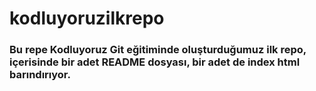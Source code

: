 # kodluyoruzilkrepo
### Bu repe Kodluyoruz Git eğitiminde oluşturduğumuz ilk repo, içerisinde bir adet README dosyası, bir adet de index html barındırıyor.


